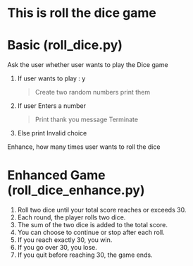 # This is roll the dice game 

# Basic (roll_dice.py)
Ask the user whether user wants to play the Dice game
1. If user wants to play : y
   > Create two random numbers
   > print them
2. If user Enters a number
	> Print thank you message
	> Terminate
3. Else print Invalid choice

 Enhance, how many times user wants to roll the dice


# Enhanced Game (roll_dice_enhance.py)

 1. Roll two dice until your total score reaches or exceeds 30.
 2. Each round, the player rolls two dice.
 3. The sum of the two dice is added to the total score.
 4. You can choose to continue or stop after each roll.
 5. If you reach exactly 30, you win.
 6. If you go over 30, you lose.
 7. If you quit before reaching 30, the game ends.
